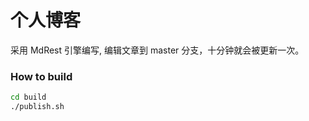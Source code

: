 # 个人博客

采用 MdRest 引擎编写, 编辑文章到 master 分支，十分钟就会被更新一次。

### How to build

```bash
cd build
./publish.sh
```
